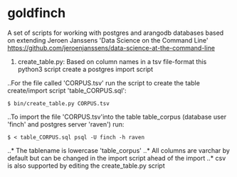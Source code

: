 # goldfinch
A set of scripts for working with postgres and arangodb databases based on extending Jeroen Janssens 'Data Science on the Command Line' https://github.com/jeroenjanssens/data-science-at-the-command-line  

1) create_table.py: Based on column names in a tsv file-format this python3 script create a postgres import script 

..For the file called 'CORPUS.tsv' run the script to create the table create/import script 'table_CORPUS.sql':

`$ bin/create_table.py CORPUS.tsv`

..To import the file 'CORPUS.tsv'into the table table_corpus (database user 'finch' and postgres server 'raven') run:

`$ < table_CORPUS.sql psql -U finch -h raven` 

..* The tablename is lowercase 'table_corpus' 
..* All columns are varchar by default but can be changed in the import script ahead of the import
..* csv is also supported by editing the create_table.py script
